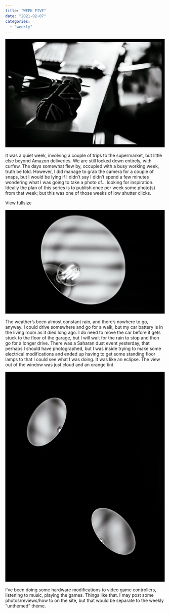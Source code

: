 ```yaml
---
title: "WEEK FIVE"
date: "2021-02-07"
categories: 
  - "weekly"
---
```


![20210129-DSC02174-ILCE-7M3.jpg](/assets/images/97760-20210129-dsc02174-ilce-7m3.jpg)

It was a quiet week, involving a couple of trips to the supermarket, but little else beyond Amazon deliveries. We are still locked down entirely, with curfew. The days somewhat flew by, occupied with a busy working week, truth be told. However, I did manage to grab the camera for a couple of snaps, but I would be lying if I didn’t say I didn’t spend a few minutes wondering what I was going to take a photo of… looking for inspiration. Ideally the plan of this series is to publish once per week some photo(s) from that week; but this was one of those weeks of low shutter clicks.

View fullsize

![20210207-DSC02184-ILCE-7M3.jpg](/assets/images/25421-20210207-dsc02184-ilce-7m3.jpg)

The weather’s been almost constant rain, and there’s nowhere to go, anyway. I could drive somewhere and go for a walk, but my car battery is in the living room as it died long ago. I do need to move the car before it gets stuck to the floor of the garage, but I will wait for the rain to stop and then go for a longer drive. There was a Saharan dust event yesterday, that perhaps I should have photographed, but I was inside trying to make some electrical modifications and ended up having to get some standing floor lamps to that I could see what I was doing. It was like an eclipse. The view out of the window was just cloud and an orange tint.

![20210207-DSC02185-ILCE-7M3.jpg](/assets/images/a1567-20210207-dsc02185-ilce-7m3.jpg)

I’ve been doing some hardware modifications to video game controllers, listening to music, playing the games. Things like that. I may post some photos/reviews/how to on the site, but that would be separate to the weekly “unthemed” theme.
